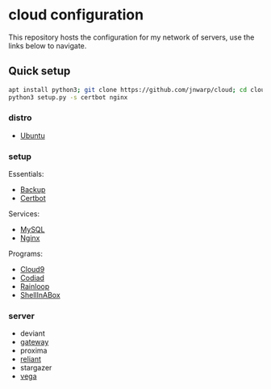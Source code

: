 cloud configuration
===================

This repository hosts the configuration for my network of servers, use the links below to navigate.


Quick setup
-----------
```bash
apt install python3; git clone https://github.com/jnwarp/cloud; cd cloud
python3 setup.py -s certbot nginx
```


### distro

- [Ubuntu](https://github.com/jnwarp/cloud/blob/master/distro/ubuntu.md)


### setup

Essentials:
- [Backup](https://github.com/jnwarp/cloud/blob/master/setup/backup.md)
- [Certbot](https://github.com/jnwarp/cloud/blob/master/setup/certbot.md)

Services:
- [MySQL](https://github.com/jnwarp/cloud/blob/master/setup/mysql.md)
- [Nginx](https://github.com/jnwarp/cloud/blob/master/setup/nginx.md)

Programs:
- [Cloud9](https://github.com/jnwarp/cloud/blob/master/setup/cloud9.md)
- [Codiad](https://github.com/jnwarp/cloud/blob/master/setup/codiad.md)
- [Rainloop](https://github.com/jnwarp/cloud/blob/master/setup/rainloop.md)
- [ShellInABox](https://github.com/jnwarp/cloud/blob/master/setup/shellinabox.md)


### server

- deviant
- [gateway](https://github.com/jnwarp/cloud/blob/master/server/gateway.md)
- proxima
- [reliant](https://github.com/jnwarp/cloud/blob/master/server/reliant.md)
- stargazer
- [vega](https://github.com/jnwarp/cloud/blob/master/server/vega.md)
